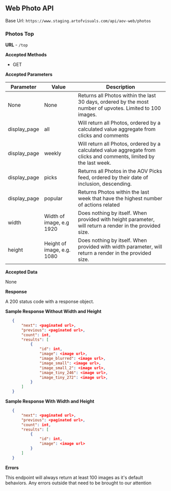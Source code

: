 ## Web Photo API

Base Url: `https://www.staging.artofvisuals.com/api/aov-web/photos`

### Photos Top
**URL** - `/top`

**Accepted Methods**
- GET

**Accepted Parameters**

| Parameter| Value| Description|
|---|---|---|
|None| None| Returns all Photos within the last 30 days, ordered by the most number of upvotes. Limited to 100 images.|
|display_page| all| Will return all Photos, ordered by a calculated value aggregate from clicks and comments|
|display_page| weekly| Will return all Photos, ordered by a calculated value aggregate from clicks and comments, limited by the last week.|
|display_page| picks| Returns all Photos in the AOV Picks feed, ordered by their date of inclusion, descending.|
|display_page| popular| Returns Photos within the last week that have the highest number of actions related|
|width|Width of image, e.g 1920| Does nothing by itself. When provided with height parameter, will return a render in the provided size.|
|height|Height of image, e.g. 1080| Does nothing by itself. When provided with width parameter, will return a render in the provided size.|


**Accepted Data**

None

**Response**

A 200 status code with a response object.


**Sample Response Without Width and Height**
```json
   {
       "next": <paginated url>,
       "previous": <paginated url>,
       "count": int,
       "results": [
           {
               "id": int,
               "image": <image url>,
               "image_blurred": <image url>,
               "image_small": <image url>,
               "image_small_2": <image url>,
               "image_tiny_246": <image url>,
               "image_tiny_272": <image url>,
           }
       ]
   }
```

**Sample Response With Width and Height**
```json
   {
       "next": <paginated url>,
       "previous": <paginated url>,
       "count": int,
       "results": [
           {
               "id": int,
               "image": <image url>
           }
       ]
   }
```

**Errors**

This endpoint will always return at least 100 images as it's default behaviors. Any errors outside that need to be
brought to our attention